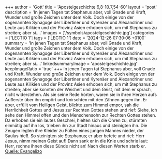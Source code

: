+++
author = 'Gott'
title = 'Apostelgeschichte 6,8-10.7,54-60'
layout = 'post'
description = 'In jenen Tagen tat Stephanus aber, voll Gnade und Kraft, Wunder und große Zeichen unter dem Volk. Doch einige von der sogenannten Synagoge der Libertiner und Kyrenäer und Alexandriner und Leute aus Kilikien und der Provinz Asien erhoben sich, um mit Stephanus zu streiten; aber si....'
images = ['/symbols/apostelgeschichte.jpg']
categories = ['LECTIO 1']
tags = ['LECTIO 1']
date = '2024-12-26 07:30:06 +0100'
summary = 'In jenen Tagen tat Stephanus aber, voll Gnade und Kraft, Wunder und große Zeichen unter dem Volk. Doch einige von der sogenannten Synagoge der Libertiner und Kyrenäer und Alexandriner und Leute aus Kilikien und der Provinz Asien erhoben sich, um mit Stephanus zu streiten; aber si....'
linkedsummaryImage = 'apostelgeschichte.jpg'
keepImageRatio = 'true'
+++
In jenen Tagen tat Stephanus aber, voll Gnade und Kraft, Wunder und große Zeichen unter dem Volk.
Doch einige von der sogenannten Synagoge der Libertiner und Kyrenäer und Alexandriner und Leute aus Kilikien und der Provinz Asien erhoben sich, um mit Stephanus zu streiten;
aber sie konnten der Weisheit und dem Geist, mit dem er sprach, nicht widerstehen.<!--more-->
Als sie seine Rede hörten, waren sie in ihren Herzen aufs Äußerste über ihn empört und knirschten mit den Zähnen gegen ihn.
Er aber, erfüllt vom Heiligen Geist, blickte zum Himmel empor, sah die Herrlichkeit Gottes und Jesus zur Rechten Gottes stehen
und rief: Siehe, ich sehe den Himmel offen und den Menschensohn zur Rechten Gottes stehen.
Da erhoben sie ein lautes Geschrei, hielten sich die Ohren zu, stürmten einmütig auf ihn los,
trieben ihn zur Stadt hinaus und steinigten ihn. Die Zeugen legten ihre Kleider zu Füßen eines jungen Mannes nieder, der Saulus hieß.
So steinigten sie Stephanus; er aber betete und rief: Herr Jesus, nimm meinen Geist auf!
Dann sank er in die Knie und schrie laut: Herr, rechne ihnen diese Sünde nicht an! Nach diesen Worten starb er.<br> [Quelle: Evangelizo](https://evangeliumtagfuertag.org/DE/gospel)